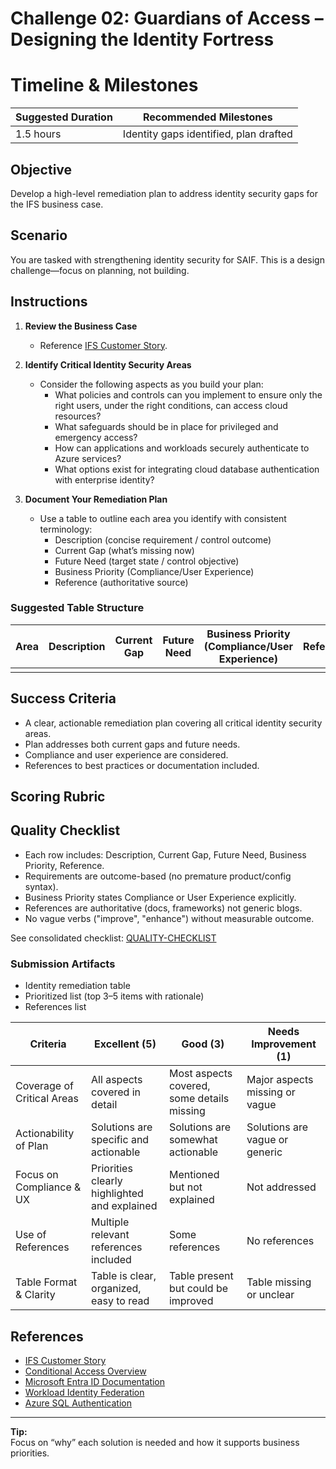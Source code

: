 # Challenge 02: Guardians of Access – Designing the Identity Fortress
# Timeline & Milestones
| Suggested Duration | Recommended Milestones |
|--------------------|-----------------------|
| 1.5 hours          | Identity gaps identified, plan drafted |

## Objective

Develop a high-level remediation plan to address identity security gaps for the IFS business case.

## Scenario

You are tasked with strengthening identity security for SAIF. This is a design challenge—focus on planning, not building.

## Instructions

1. **Review the Business Case**
   - Reference [IFS Customer Story](https://jonathan-vella.github.io/xlr8-e2eaisolutions/customer-story/).

2. **Identify Critical Identity Security Areas**
   - Consider the following aspects as you build your plan:
     - What policies and controls can you implement to ensure only the right users, under the right conditions, can access cloud resources?
     - What safeguards should be in place for privileged and emergency access?
     - How can applications and workloads securely authenticate to Azure services?
     - What options exist for integrating cloud database authentication with enterprise identity?

3. **Document Your Remediation Plan**
    - Use a table to outline each area you identify with consistent terminology:
       - Description (concise requirement / control outcome)
       - Current Gap (what’s missing now)
       - Future Need (target state / control objective)
       - Business Priority (Compliance/User Experience)
       - Reference (authoritative source)

### Suggested Table Structure

| Area | Description | Current Gap | Future Need | Business Priority (Compliance/User Experience) | Reference |
|------|-------------|-------------|-------------|-----------------------------------------------|-----------|
|      |             |             |             |                                               |           |

<!-- Example row (remove before submitting):
| Privileged Access | Enforce MFA + time-bound elevation for all privileged roles | Some admin accounts lack MFA; permanent role assignments | All privileged actions require MFA; roles limited to just-in-time 1h elevation | Compliance | IFS Story; Entra Conditional Access Overview |
-->

## Success Criteria

- A clear, actionable remediation plan covering all critical identity security areas.
- Plan addresses both current gaps and future needs.
- Compliance and user experience are considered.
- References to best practices or documentation included.

## Scoring Rubric

## Quality Checklist
- Each row includes: Description, Current Gap, Future Need, Business Priority, Reference.
- Requirements are outcome-based (no premature product/config syntax).
- Business Priority states Compliance or User Experience explicitly.
- References are authoritative (docs, frameworks) not generic blogs.
- No vague verbs ("improve", "enhance") without measurable outcome.

See consolidated checklist: [QUALITY-CHECKLIST](../QUALITY-CHECKLIST.md#challenge-02--identity-remediation-plan)

### Submission Artifacts
- Identity remediation table
- Prioritized list (top 3–5 items with rationale)
- References list

| Criteria                        | Excellent (5) | Good (3) | Needs Improvement (1) |
|---------------------------------|---------------|----------|-----------------------|
| Coverage of Critical Areas      | All aspects covered in detail | Most aspects covered, some details missing | Major aspects missing or vague |
| Actionability of Plan           | Solutions are specific and actionable | Solutions are somewhat actionable | Solutions are vague or generic |
| Focus on Compliance & UX        | Priorities clearly highlighted and explained | Mentioned but not explained | Not addressed |
| Use of References               | Multiple relevant references included | Some references | No references |
| Table Format & Clarity          | Table is clear, organized, easy to read | Table present but could be improved | Table missing or unclear |

## References

- [IFS Customer Story](https://jonathan-vella.github.io/xlr8-e2eaisolutions/customer-story/)
- [Conditional Access Overview](https://learn.microsoft.com/en-us/entra/identity/conditional-access/overview)
- [Microsoft Entra ID Documentation](https://learn.microsoft.com/en-us/azure/active-directory/)
- [Workload Identity Federation](https://learn.microsoft.com/en-us/azure/active-directory/workload-identity-federation/)
- [Azure SQL Authentication](https://learn.microsoft.com/en-us/azure/azure-sql/database/authentication-azure-ad/)

---

**Tip:**  
Focus on “why” each solution is needed and how it supports business priorities.
